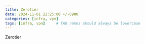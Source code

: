 ```yaml
---
title: Zerotier
date: 2024-11-01 22:25:00 +/-0900
categories: [infra, vpn]
tags: [infra, vpn]     # TAG names should always be lowercase
---
```



Zerotier
